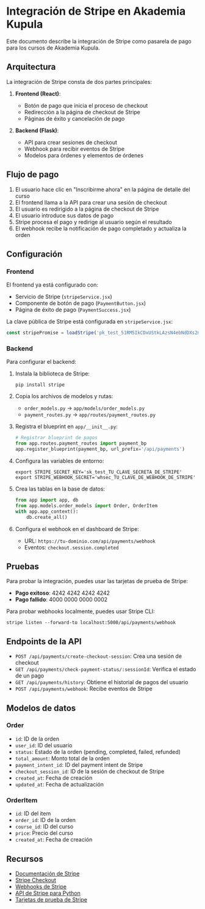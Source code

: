 # Integración de Stripe en Akademia Kupula

Este documento describe la integración de Stripe como pasarela de pago para los cursos de Akademia Kupula.

## Arquitectura

La integración de Stripe consta de dos partes principales:

1. **Frontend (React)**:
   - Botón de pago que inicia el proceso de checkout
   - Redirección a la página de checkout de Stripe
   - Páginas de éxito y cancelación de pago

2. **Backend (Flask)**:
   - API para crear sesiones de checkout
   - Webhook para recibir eventos de Stripe
   - Modelos para órdenes y elementos de órdenes

## Flujo de pago

1. El usuario hace clic en "Inscribirme ahora" en la página de detalle del curso
2. El frontend llama a la API para crear una sesión de checkout
3. El usuario es redirigido a la página de checkout de Stripe
4. El usuario introduce sus datos de pago
5. Stripe procesa el pago y redirige al usuario según el resultado
6. El webhook recibe la notificación de pago completado y actualiza la orden

## Configuración

### Frontend

El frontend ya está configurado con:

- Servicio de Stripe (`stripeService.jsx`)
- Componente de botón de pago (`PaymentButton.jsx`)
- Página de éxito de pago (`PaymentSuccess.jsx`)

La clave pública de Stripe está configurada en `stripeService.jsx`:

```javascript
const stripePromise = loadStripe('pk_test_51RM5IkCDxUStkLAzsN4ebNdDXs2mmUvhTsXJIclBm8hUqNehUX9w8JnmbESlEvtXCmNyertrSgfwYEwMramrzCAI00USsREDNn');
```

### Backend

Para configurar el backend:

1. Instala la biblioteca de Stripe:
   ```
   pip install stripe
   ```

2. Copia los archivos de modelos y rutas:
   - `order_models.py` → `app/models/order_models.py`
   - `payment_routes.py` → `app/routes/payment_routes.py`

3. Registra el blueprint en `app/__init__.py`:
   ```python
   # Registrar blueprint de pagos
   from app.routes.payment_routes import payment_bp
   app.register_blueprint(payment_bp, url_prefix='/api/payments')
   ```

4. Configura las variables de entorno:
   ```
   export STRIPE_SECRET_KEY='sk_test_TU_CLAVE_SECRETA_DE_STRIPE'
   export STRIPE_WEBHOOK_SECRET='whsec_TU_CLAVE_DE_WEBHOOK_DE_STRIPE'
   ```

5. Crea las tablas en la base de datos:
   ```python
   from app import app, db
   from app.models.order_models import Order, OrderItem
   with app.app_context():
       db.create_all()
   ```

6. Configura el webhook en el dashboard de Stripe:
   - URL: `https://tu-dominio.com/api/payments/webhook`
   - Eventos: `checkout.session.completed`

## Pruebas

Para probar la integración, puedes usar las tarjetas de prueba de Stripe:

- **Pago exitoso**: 4242 4242 4242 4242
- **Pago fallido**: 4000 0000 0000 0002

Para probar webhooks localmente, puedes usar Stripe CLI:
```
stripe listen --forward-to localhost:5000/api/payments/webhook
```

## Endpoints de la API

- `POST /api/payments/create-checkout-session`: Crea una sesión de checkout
- `GET /api/payments/check-payment-status/:sessionId`: Verifica el estado de un pago
- `GET /api/payments/history`: Obtiene el historial de pagos del usuario
- `POST /api/payments/webhook`: Recibe eventos de Stripe

## Modelos de datos

### Order

- `id`: ID de la orden
- `user_id`: ID del usuario
- `status`: Estado de la orden (pending, completed, failed, refunded)
- `total_amount`: Monto total de la orden
- `payment_intent_id`: ID del payment intent de Stripe
- `checkout_session_id`: ID de la sesión de checkout de Stripe
- `created_at`: Fecha de creación
- `updated_at`: Fecha de actualización

### OrderItem

- `id`: ID del item
- `order_id`: ID de la orden
- `course_id`: ID del curso
- `price`: Precio del curso
- `created_at`: Fecha de creación

## Recursos

- [Documentación de Stripe](https://stripe.com/docs)
- [Stripe Checkout](https://stripe.com/docs/payments/checkout)
- [Webhooks de Stripe](https://stripe.com/docs/webhooks)
- [API de Stripe para Python](https://stripe.com/docs/api?lang=python)
- [Tarjetas de prueba de Stripe](https://stripe.com/docs/testing#cards)
